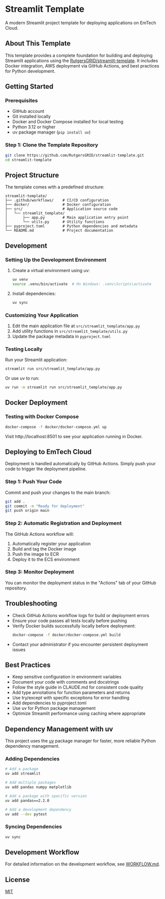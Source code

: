 # Streamlit Template

A modern Streamlit project template for deploying applications on EmTech Cloud.

## About This Template

This template provides a complete foundation for building and deploying Streamlit applications using the [RutgersGRID/streamlit-template](https://github.com/RutgersGRID/streamlit-template). It includes Docker integration, AWS deployment via GitHub Actions, and best practices for Python development.

## Getting Started

### Prerequisites
- GitHub account
- Git installed locally
- Docker and Docker Compose installed for local testing
- Python 3.12 or higher
- uv package manager (`pip install uv`)

### Step 1: Clone the Template Repository
```bash
git clone https://github.com/RutgersGRID/streamlit-template.git
cd streamlit-template
```

## Project Structure
The template comes with a predefined structure:
```
streamlit-template/
├── .github/workflows/    # CI/CD configuration
├── docker/               # Docker configuration
├── src/                  # Application source code
│   └── streamlit_template/
│       ├── app.py        # Main application entry point
│       └── utils.py      # Utility functions
├── pyproject.toml        # Python dependencies and metadata
└── README.md             # Project documentation
```

## Development

### Setting Up the Development Environment
1. Create a virtual environment using uv:
   ```bash
   uv venv
   source .venv/bin/activate  # On Windows: .venv\Scripts\activate
   ```

2. Install dependencies:
   ```bash
   uv sync
   ```

### Customizing Your Application
1. Edit the main application file at `src/streamlit_template/app.py`
2. Add utility functions in `src/streamlit_template/utils.py`
3. Update the package metadata in `pyproject.toml`

### Testing Locally
Run your Streamlit application:
```bash
streamlit run src/streamlit_template/app.py
```

Or use uv to run:
```bash
uv run -m streamlit run src/streamlit_template/app.py
```

## Docker Deployment

### Testing with Docker Compose
```bash
docker-compose -f docker/docker-compose.yml up
```
Visit http://localhost:8501 to see your application running in Docker.

## Deploying to EmTech Cloud

Deployment is handled automatically by GitHub Actions. Simply push your code to trigger the deployment pipeline.

### Step 1: Push Your Code
Commit and push your changes to the main branch:
```bash
git add .
git commit -m "Ready for deployment"
git push origin main
```

### Step 2: Automatic Registration and Deployment
The GitHub Actions workflow will:
1. Automatically register your application
2. Build and tag the Docker image
3. Push the image to ECR
4. Deploy it to the ECS environment

### Step 3: Monitor Deployment
You can monitor the deployment status in the "Actions" tab of your GitHub repository.

## Troubleshooting
- Check GitHub Actions workflow logs for build or deployment errors
- Ensure your code passes all tests locally before pushing
- Verify Docker builds successfully locally before deployment:
  ```bash
  docker-compose -f docker/docker-compose.yml build
  ```
- Contact your administrator if you encounter persistent deployment issues

## Best Practices
- Keep sensitive configuration in environment variables
- Document your code with comments and docstrings
- Follow the style guide in CLAUDE.md for consistent code quality
- Add type annotations for function parameters and returns
- Use try/except with specific exceptions for error handling
- Add dependencies to pyproject.toml
- Use uv for Python package management
- Optimize Streamlit performance using caching where appropriate

## Dependency Management with uv

This project uses the [uv](https://github.com/astral-sh/uv) package manager for faster, more reliable Python dependency management.

### Adding Dependencies
```bash
# Add a package
uv add streamlit

# Add multiple packages
uv add pandas numpy matplotlib

# Add a package with specific version
uv add pandas==2.2.0

# Add a development dependency
uv add --dev pytest
```

### Syncing Dependencies
```bash
uv sync
```

## Development Workflow

For detailed information on the development workflow, see [WORKFLOW.md](WORKFLOW.md).

## License

[MIT](LICENSE)
